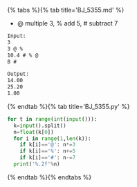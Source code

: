 {% tabs %}{% tab title='BJ_5355.md' %}

* @ multiple 3, % add 5, # subtract 7

```txt
Input:
3
3 @ %
10.4 # % @
8 #

Output:
14.00
25.20
1.00
```

{% endtab %}{% tab title='BJ_5355.py' %}

```py
for t in range(int(input())):
  k=input().split()
  n=float(k[0])
  for i in range(1,len(k)):
    if k[i]=='@': n*=3
    if k[i]=='%': n+=5
    if k[i]=='#': n-=7
  print('%.2f'%n)
```

{% endtab %}{% endtabs %}
